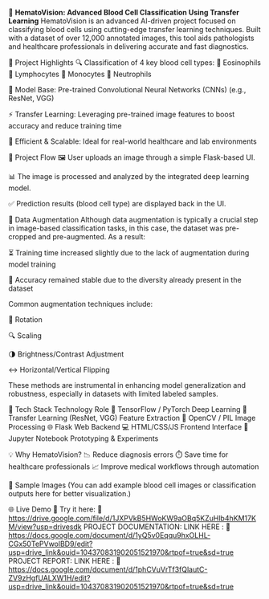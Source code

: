 🧬 **HematoVision: Advanced Blood Cell Classification Using Transfer Learning**
HematoVision is an advanced AI-driven project focused on classifying blood cells using cutting-edge transfer learning techniques. Built with a dataset of over 12,000 annotated images, this tool aids pathologists and healthcare professionals in delivering accurate and fast diagnostics.

📌 Project Highlights
🔍 Classification of 4 key blood cell types:
🧪 Eosinophils
🧫 Lymphocytes
🧬 Monocytes
🧠 Neutrophils

🤖 Model Base: Pre-trained Convolutional Neural Networks (CNNs) (e.g., ResNet, VGG)

⚡ Transfer Learning: Leveraging pre-trained image features to boost accuracy and reduce training time

🧠 Efficient & Scalable: Ideal for real-world healthcare and lab environments

🧭 Project Flow
🖼️ User uploads an image through a simple Flask-based UI.

📊 The image is processed and analyzed by the integrated deep learning model.

✅ Prediction results (blood cell type) are displayed back in the UI.

🧪 Data Augmentation
Although data augmentation is typically a crucial step in image-based classification tasks, in this case, the dataset was pre-cropped and pre-augmented. As a result:

⏳ Training time increased slightly due to the lack of augmentation during model training

🎯 Accuracy remained stable due to the diversity already present in the dataset

Common augmentation techniques include:

🔄 Rotation

🔍 Scaling

🌗 Brightness/Contrast Adjustment

↔️ Horizontal/Vertical Flipping

These methods are instrumental in enhancing model generalization and robustness, especially in datasets with limited labeled samples.

🚀 Tech Stack
Technology	Role
🧠 TensorFlow / PyTorch	Deep Learning
🔄 Transfer Learning (ResNet, VGG)	Feature Extraction
🧪 OpenCV / PIL	Image Processing
🌐 Flask	Web Backend
💻 HTML/CSS/JS	Frontend Interface
🧾 Jupyter Notebook	Prototyping & Experiments

💡 Why HematoVision?
📉 Reduce diagnosis errors
⏱️ Save time for healthcare professionals
📈 Improve medical workflows through automation

📸 Sample Images
(You can add example blood cell images or classification outputs here for better visualization.)

🌐 Live Demo
🎯 Try it here: 🔗 https://drive.google.com/file/d/1JXPVkB5HWoKW9aOBq5KZuHlb4hKM17KM/view?usp=drivesdk
            PROJECT DOCUMENTATION:
  LINK HERE :  🔗 https://docs.google.com/document/d/1yQ5v0Eqqu9hxOLHL-CGx50TePVwolBD9/edit?usp=drive_link&ouid=104370831902051521970&rtpof=true&sd=true
                         PROJECT REPORT: 
  LINK HERE :   🔗  https://docs.google.com/document/d/1phCVuVrTf3fQlautC-ZV9zHgfUALXW1H/edit?usp=drive_link&ouid=104370831902051521970&rtpof=true&sd=true
